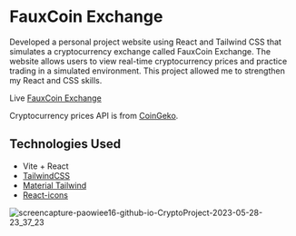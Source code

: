 # FauxCoin Exchange
Developed a personal project website using React and Tailwind CSS that simulates a cryptocurrency exchange called FauxCoin Exchange. The website allows users to view real-time cryptocurrency prices and practice trading in a simulated environment. This project allowed me to strengthen my React and CSS skills.

Live [FauxCoin Exchange](https://paowiee16.github.io/CryptoProject/)

Cryptocurrency prices API is from [CoinGeko](https://www.coingecko.com/en/api).

## Technologies Used
- Vite + React
- [TailwindCSS](https://tailwindui.com/)
- [Material Tailwind](https://www.material-tailwind.com/)
- [React-icons](https://react-icons.github.io/react-icons)


![screencapture-paowiee16-github-io-CryptoProject-2023-05-28-23_37_23](https://github.com/Paowiee16/CryptoProject/assets/102236303/a602b57f-6143-4610-b57e-d31c93276b6b)
